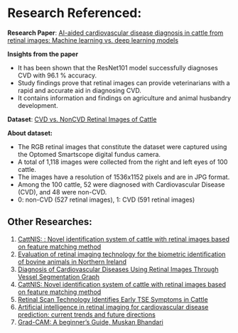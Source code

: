 # Research Referenced:

**Research Paper**: [AI-aided cardiovascular disease diagnosis in cattle from retinal images: Machine learning vs. deep learning models](https://www.sciencedirect.com/science/article/abs/pii/S0168169924007828#:~:text=It%20has%20been%20shown%20that,diagnoses%20CVD%20with%2096.1%20%25%20accuracy.&text=Study%20findings%20prove%20that%20retinal,accurate%20aid%20in%20diagnosing%20CVD.&text=It%20contains%20information%20and%20findings%20on%20agriculture%20and%20animal%20husbandry%20development)

**Insights from the paper**

* It has been shown that the ResNet101 model successfully diagnoses CVD with 96.1 % accuracy.
* Study findings prove that retinal images can provide veterinarians with a rapid and accurate aid in diagnosing CVD.
* It contains information and findings on agriculture and animal husbandry development.

**Dataset**: [CVD vs. NonCVD Retinal Images of Cattle](https://www.kaggle.com/datasets/animalbiometry/cvd-vs-noncvd-retinal-images-of-cattle?resource=download)

**About dataset:**

* The RGB retinal images that constitute the dataset were captured using the Optomed Smartscope digital fundus camera.
* A total of 1,118 images were collected from the right and left eyes of 100 cattle.
* The images have a resolution of 1536x1152 pixels and are in JPG format.
* Among the 100 cattle, 52 were diagnosed with Cardiovascular Disease (CVD), and 48 were non-CVD.
* 0: non-CVD (527 retinal images), 1: CVD (591 retinal images)

## Other Researches:

1. [CattNIS: : Novel identification system of cattle with retinal images based on feature matching method](https://dl.acm.org/doi/10.1016/j.compag.2024.108963)
2. [Evaluation of retinal imaging technology for the biometric identification of bovine animals in Northern Ireland](https://www.sciencedirect.com/science/article/abs/pii/S187114130700457X)
3. [Diagnosis of Cardiovascular Diseases Using Retinal Images Through Vessel Segmentation Graph](https://www.researchgate.net/publication/321119696_Diagnosis_of_Cardiovascular_Diseases_Using_Retinal_Images_Through_Vessel_Segmentation_Graph)
4. [CattNIS: Novel identification system of cattle with retinal images based on feature matching method](https://www.researchgate.net/publication/381074727_CattNIS_Novel_identification_system_of_cattle_with_retinal_images_based_on_feature_matching_method)
5. [Retinal Scan Technology Identifies Early TSE Symptoms in Cattle](https://agresearchmag.ars.usda.gov/2009/aug/cattle/)
6. [Artificial intelligence in retinal imaging for cardiovascular disease prediction: current trends and future directions](https://pubmed.ncbi.nlm.nih.gov/35916571/)
7. [Grad-CAM: A beginner’s Guide, Muskan Bhandari](https://medium.com/@bmuskan007/grad-cam-a-beginners-guide-adf68e80f4bb)